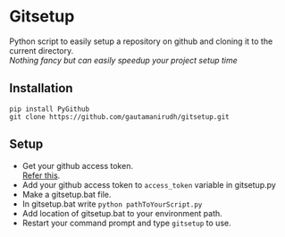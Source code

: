 # Gitsetup
Python script to easily setup a repository on github and cloning it to the current directory. <br>
*Nothing fancy but can easily speedup your project setup time*
## Installation
`pip install PyGithub` <br>
`git clone https://github.com/gautamanirudh/gitsetup.git`

## Setup
* Get your github access token.<br>
[Refer this](https://docs.github.com/en/github/authenticating-to-github/creating-a-personal-access-token).
* Add your github access token to `access_token` variable in gitsetup.py
* Make a gitsetup.bat file.
* In gitsetup.bat write `python pathToYourScript.py` 
* Add location of gitsetup.bat to your environment path.
* Restart your command prompt and type `gitsetup` to use.

